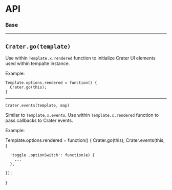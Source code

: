 



# API

### Base

------------------------------------------------------------

## `Crater.go(template)`


Use within `Template.x.rendered` function to initialize Crater UI elements
used within tempalte instance.


Example:
 
    Template.options.rendered = function() {
      Crater.go(this);
    }

------------------------------------------------------------


    Crater.events(template, map)

Similar to `Template.x.events`. Use within `Template.x.rendered` function
to pass callbacks to Crater events.


Example:

  Template.options.rendered = function() {
    Crater.go(this);
    Crater.events(this, {

      'toggle .optionSwitch': function(e) {
        ...
      },

    });

  }


